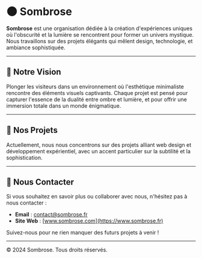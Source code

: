 # 🌑 Sombrose

**Sombrose** est une organisation dédiée à la création d'expériences uniques où l'obscurité et la lumière se rencontrent pour former un univers mystique. Nous travaillons sur des projets élégants qui mêlent design, technologie, et ambiance sophistiquée.

---

## 🖤 Notre Vision

Plonger les visiteurs dans un environnement où l'esthétique minimaliste rencontre des éléments visuels captivants. Chaque projet est pensé pour capturer l'essence de la dualité entre ombre et lumière, et pour offrir une immersion totale dans un monde énigmatique.

---

## 🎯 Nos Projets

Actuellement, nous nous concentrons sur des projets alliant web design et développement expérientiel, avec un accent particulier sur la subtilité et la sophistication.

---

## 🤝 Nous Contacter

Si vous souhaitez en savoir plus ou collaborer avec nous, n'hésitez pas à nous contacter :

- **Email** : contact@sombrose.fr
- **Site Web** : [www.sombrose.com](https://www.sombrose.fr)

Suivez-nous pour ne rien manquer des futurs projets à venir !

---

© 2024 Sombrose. Tous droits réservés.

